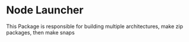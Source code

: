 # Node Launcher

This Package is responsible for building multiple architectures, make zip packages, then make snaps 